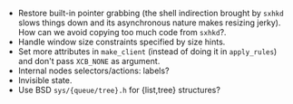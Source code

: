 - Restore built-in pointer grabbing (the shell indirection brought by `sxhkd` slows things down and its asynchronous nature makes resizing jerky). How can we avoid copying too much code from `sxhkd`?.
- Handle window size constraints specified by size hints.
- Set more attributes in `make_client` (instead of doing it in `apply_rules`) and don't pass `XCB_NONE` as argument.
- Internal nodes selectors/actions: labels?
- Invisible state.
- Use BSD `sys/{queue/tree}.h` for {list,tree} structures?
